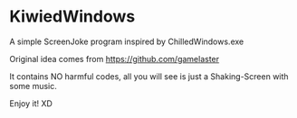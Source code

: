 # KiwiedWindows
A simple ScreenJoke program inspired by ChilledWindows.exe

Original idea comes from https://github.com/gamelaster

It contains NO harmful codes, all you will see is just a Shaking-Screen with some music. 

Enjoy it! XD

